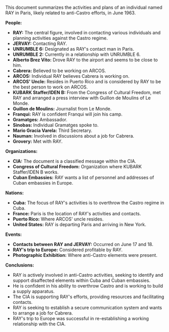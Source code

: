 This document summarizes the activities and plans of an individual named RAY in Paris, likely related to anti-Castro efforts, in June 1963.

**People:**

*   **RAY:** The central figure, involved in contacting various individuals and planning activities against the Castro regime.
*   **JERVAY:** Contacting RAY.
*   **UNRUMBLE 6:** Designated as RAY's contact man in Paris.
*   **UNRUMBLE 2:** Currently in a relationship with UNRUMBLE 6.
*   **Alberto Brez Vito:** Drove RAY to the airport and seems to be close to him.
*   **Cabrera:** Believed to be working on ARCOS.
*   **ARCOS:** Individual RAY believes Cabrera is working on.
*   **ARCOS' Uncle:** Resides in Puerto Rico and is considered by RAY to be the best person to work on ARCOS.
*   **KUBARK Staffer/IDEN B:** From the Congress of Cultural Freedom, met RAY and arranged a press interview with Guillon de Moulins of Le Monde.
*   **Guillon de Moulins:** Journalist from Le Monde.
*   **Franqui:** RAY is confident Franqui will join his camp.
*   **Gramatges:** Ambassador.
*   **Sinobas:** Individual Gramatges spoke to.
*   **Mario Gracia Varela:** Third Secretary.
*   **Nauman:** Involved in discussions about a job for Cabrera.
*   **Grovery:** Met with RAY.

**Organizations:**

*   **CIA:** The document is a classified message within the CIA.
*   **Congress of Cultural Freedom:** Organization where KUBARK Staffer/IDEN B works.
*   **Cuban Embassies:** RAY wants a list of personnel and addresses of Cuban embassies in Europe.

**Nations:**

*   **Cuba:** The focus of RAY's activities is to overthrow the Castro regime in Cuba.
*   **France:** Paris is the location of RAY's activities and contacts.
*   **Puerto Rico:** Where ARCOS' uncle resides.
*   **United States:** RAY is departing Paris and arriving in New York.

**Events:**

*   **Contacts between RAY and JERVAY:** Occurred on June 17 and 18.
*   **RAY's trip to Europe:** Considered profitable by RAY.
*   **Photographic Exhibition:** Where anti-Castro elements were present.

**Conclusions:**

*   RAY is actively involved in anti-Castro activities, seeking to identify and support disaffected elements within Cuba and Cuban embassies.
*   He is confident in his ability to overthrow Castro and is working to build a supply apparatus.
*   The CIA is supporting RAY's efforts, providing resources and facilitating contacts.
*   RAY is seeking to establish a secure communication system and wants to arrange a job for Cabrera.
*   RAY's trip to Europe was successful in re-establishing a working relationship with the CIA.
